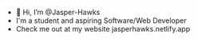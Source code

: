 - 👋 Hi, I’m @Jasper-Hawks
- I'm a student and aspiring Software/Web Developer
- Check me out at my website jasperhawks.netlify.app


